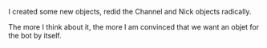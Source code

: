 I created some new objects, redid the Channel and Nick objects radically.

The more I think about it, the more I am convinced that we want an objet for the bot by itself.
